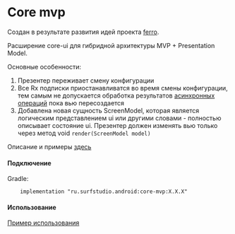 # Core mvp
Создан в результате развития идей проекта  [ferro](https://github.com/MaksTuev/ferro).

Расширение core-ui для гибридной архитектуры MVP + Presentation Model.

Основные особенности:
1. Презентер переживает смену конфигурации
2. Все Rx подписки приостанавливатся во время смены конфигурации,
тем самым не допускается обработка результатов [асинхронных операций][async]
пока вью пересоздается
3. Добавлена новая сущность ScreenModel, которая является логическим
представлением ui или другими словами - полностью описывает состояние ui.
Презентер должен изменять вью только через метод void ```render(ScreenModel model)```

Описание и примеры [здесь](docs/usage.md)

#### Подключение
Gradle:
```
    implementation "ru.surfstudio.android:core-mvp:X.X.X"
```

#### Использование

[Пример использования](../core-mvp-sample)


[async]: ../docs/common/async.md